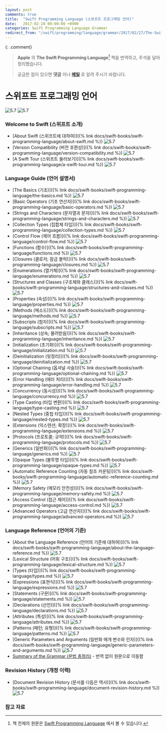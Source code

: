 ```yaml
---
layout: post
comments: true
title:  "Swift Programming Language (스위프트 프로그래밍 언어)"
date:   2017-02-28 00:00:00 +0900
categories: Swift Programming Language Grammar
redirect_from: "/swift/programming/language/grammar/2017/02/27/The-Swift-Programming-Language.html"
---
```

{: .comment}
> **Apple** 의 **The Swift Programming Language**[^Swift-Programming-Language] 책을 번역하고, 주석을 달아 정리했습니다.
>
> 궁금한 점이 있으면 **댓글** 이나 <a href="mailto:{{ site.email }}">**메일**</a> 로 알려 주시기 바랍니다.

# 스위프트 프로그래밍 언어

![5.7](https://img.shields.io/badge/Translation%20Complete-5.7-green) ![5.7](https://img.shields.io/badge/Translation%20Ongoing-5.7-yellow)

### Welcome to Swift (스위프트 소개)

* [About Swift (스위프트에 대하여)]({% link docs/swift-books/swift-programming-language/about-swift.md %}) ![5.7](https://img.shields.io/badge/-5.7-green)
* [Version Compatibility (버전 호환성)]({% link docs/swift-books/swift-programming-language/version-compatibility.md %}) ![5.7](https://img.shields.io/badge/-5.7-green)
* [A Swift Tour (스위프트 둘러보기)]({% link docs/swift-books/swift-programming-language/a-swift-tour.md %}) ![5.7](https://img.shields.io/badge/-5.7-green)

### Language Guide (언어 설명서)

* [The Basics (기초)]({% link docs/swift-books/swift-programming-language/the-basics.md %}) ![5.7](https://img.shields.io/badge/-5.7-green)
* [Basic Operators (기초 연산자)]({% link docs/swift-books/swift-programming-language/basic-operators.md %}) ![5.7](https://img.shields.io/badge/-5.7-green)
* [Strings and Characters (문자열과 문자)]({% link docs/swift-books/swift-programming-language/strings-and-characters.md %}) ![5.7](https://img.shields.io/badge/-5.7-green)
* [Collection Types (집합체 타입)]({% link docs/swift-books/swift-programming-language/collection-types.md %}) ![5.7](https://img.shields.io/badge/-5.7-green)
* [Control Flow (제어 흐름)]({% link docs/swift-books/swift-programming-language/control-flow.md %}) ![5.7](https://img.shields.io/badge/-5.7-green)
* [Functions (함수)]({% link docs/swift-books/swift-programming-language/functions.md %}) ![5.7](https://img.shields.io/badge/-5.7-green)
* [Closures (클로저; 잠금 블럭)]({% link docs/swift-books/swift-programming-language/closures.md %}) ![5.7](https://img.shields.io/badge/-5.7-green)
* [Enumerations (열거체)]({% link docs/swift-books/swift-programming-language/enumerations.md %}) ![5.7](https://img.shields.io/badge/-5.7-green)
* [Structures and Classes (구조체와 클래스)]({% link docs/swift-books/swift-programming-language/structures-and-classes.md %}) ![5.7](https://img.shields.io/badge/-5.7-green)
* [Properties (속성)]({% link docs/swift-books/swift-programming-language/properties.md %}) ![5.7](https://img.shields.io/badge/-5.7-green)
* [Methods (메소드)]({% link docs/swift-books/swift-programming-language/methods.md %}) ![5.7](https://img.shields.io/badge/-5.7-green)
* [Subscripts (첨자)]({% link docs/swift-books/swift-programming-language/subscripts.md %}) ![5.7](https://img.shields.io/badge/-5.7-green)
* [Inheritance (상속; 물려받음)]({% link docs/swift-books/swift-programming-language/inheritance.md %}) ![5.7](https://img.shields.io/badge/-5.7-green)
* [Initialization (초기화)]({% link docs/swift-books/swift-programming-language/initialization.md %}) ![5.7](https://img.shields.io/badge/-5.7-green)
* [Deinitialization (뒷정리)]({% link docs/swift-books/swift-programming-language/deinitialization.md %}) ![5.7](https://img.shields.io/badge/-5.7-green)
* [Optional Chaining (옵셔널 사슬)]({% link docs/swift-books/swift-programming-language/optional-chaining.md %}) ![5.7](https://img.shields.io/badge/-5.7-green)
* [Error Handling (에러 처리)]({% link docs/swift-books/swift-programming-language/error-handling.md %}) ![5.7](https://img.shields.io/badge/-5.7-green)
* [Concurrency (동시성)]({% link docs/swift-books/swift-programming-language/concurrency.md %}) ![5.7](https://img.shields.io/badge/-5.7-green)
* [Type Casting (타입 변환)]({% link docs/swift-books/swift-programming-language/type-casting.md %}) ![5.7](https://img.shields.io/badge/-5.7-green)
* [Nested Types (중첩 타입)]({% link docs/swift-books/swift-programming-language/nested-types.md %}) ![5.7](https://img.shields.io/badge/-5.7-green)
* [Extensions (익스텐션; 확장)]({% link docs/swift-books/swift-programming-language/extensions.md %}) ![5.7](https://img.shields.io/badge/-5.7-green)
* [Protocols (프로토콜; 규약)]({% link docs/swift-books/swift-programming-language/protocols.md %}) ![5.7](https://img.shields.io/badge/-5.7-green)
* [Generics (일반화)]({% link docs/swift-books/swift-programming-language/generics.md %}) ![5.7](https://img.shields.io/badge/-5.7-green)
* [Opaque Types (불투명 타입)]({% link docs/swift-books/swift-programming-language/opaque-types.md %}) ![5.7](https://img.shields.io/badge/-5.7-green)
* [Automatic Reference Counting (자동 참조 카운팅)]({% link docs/swift-books/swift-programming-language/automatic-reference-counting.md %}) ![5.7](https://img.shields.io/badge/-5.7-green)
* [Memory Safety (메모리 안전성)]({% link docs/swift-books/swift-programming-language/memory-safety.md %}) ![5.7](https://img.shields.io/badge/-5.7-green)
* [Access Control (접근 제어)]({% link docs/swift-books/swift-programming-language/access-control.md %}) ![5.7](https://img.shields.io/badge/-5.7-green)
* [Advanced Operators (고급 연산자)]({% link docs/swift-books/swift-programming-language/advanced-operators.md %}) ![5.7](https://img.shields.io/badge/-5.7-green)

### Language Reference (언어의 기준)

* [About the Language Reference (언어의 기준에 대하여)]({% link docs/swift-books/swift-programming-language/about-the-language-reference.md %}) ![5.7](https://img.shields.io/badge/-5.7-green)
* [Lexical Structure (어휘 구조)]({% link docs/swift-books/swift-programming-language/lexical-structure.md %}) ![5.7](https://img.shields.io/badge/-5.7-green)
* [Types (타입)]({% link docs/swift-books/swift-programming-language/types.md %}) ![5.7](https://img.shields.io/badge/-5.7-green)
* [Expressions (표현식)]({% link docs/swift-books/swift-programming-language/expressions.md %}) ![5.7](https://img.shields.io/badge/-5.7-green)
* [Statements (구문)]({% link docs/swift-books/swift-programming-language/statements.md %}) ![5.7](https://img.shields.io/badge/-5.7-green)
* [Declarations (선언)]({% link docs/swift-books/swift-programming-language/declarations.md %}) ![5.7](https://img.shields.io/badge/-5.7-green)
* [Attributes (특성)]({% link docs/swift-books/swift-programming-language/attributes.md %}) ![5.7](https://img.shields.io/badge/-5.7-green)
* [Patterns (패턴; 유형)]({% link docs/swift-books/swift-programming-language/patterns.md %}) ![5.7](https://img.shields.io/badge/-5.7-green)
* [Generic Parameters and Arguments (일반화 매개 변수와 인자)]({% link docs/swift-books/swift-programming-language/generic-parameters-and-arguments.md %}) ![5.7](https://img.shields.io/badge/-5.7-green)
* [Summary of the Grammar (문법 총정리)](https://docs.swift.org/swift-book/ReferenceManual/zzSummaryOfTheGrammar.html#) - 번역 없이 원문으로 이동함

### Revision History (개정 이력)

* [Document Revision History (문서를 다듬은 역사)]({% link docs/swift-books/swift-programming-language/document-revision-history.md %}) ![5.7](https://img.shields.io/badge/-5.7-green)

### 참고 자료

[^Swift-Programming-Language]: 책 전체의 원문은 [Swift Programming Language](https://docs.swift.org/swift-book/GuidedTour/GuidedTour.html) 에서 볼 수 있습니다.